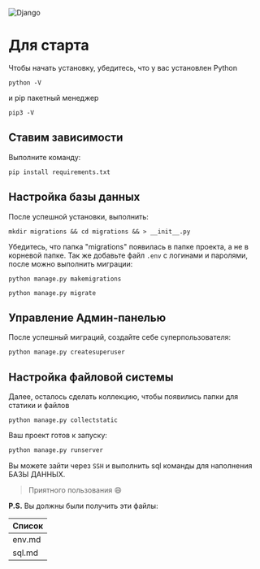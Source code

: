 ![Django](https://static.djangoproject.com/img/logos/django-logo-negative.1d528e2cb5fb.png)


# Для старта

Чтобы начать установку, убедитесь, что у вас установлен Python

`python -V`


и pip пакетный менеджер

`pip3 -V`


## Ставим зависимости

Выполните команду:

`pip install requirements.txt`


## Настройка базы данных

После успешной установки, выполнить:

`mkdir migrations && cd migrations && > __init__.py`


Убедитесь, что папка "migrations" появилась в папке проекта, а не в корневой папке.
Так же добавьте файл `.env` с логинами и паролями,
после можно выполнить миграции:


`python manage.py makemigrations`

`python manage.py migrate`



## Управление Админ-панелью

После успешный миграций, создайте себе суперпользователя:

`python manage.py createsuperuser`



## Настройка файловой системы

Далее, осталось сделать коллекцию, чтобы появились папки для статики и файлов

`python manage.py collectstatic`


Ваш проект готов к запуску:

```python
python manage.py runserver
```


Вы можете зайти через `SSH` и выполнить sql команды для наполнения БАЗЫ ДАННЫХ.

> Приятного пользования :smile:


**P.S.** Вы должны были получить эти файлы:

| Список |
| ------ |
| env.md |
| sql.md |



